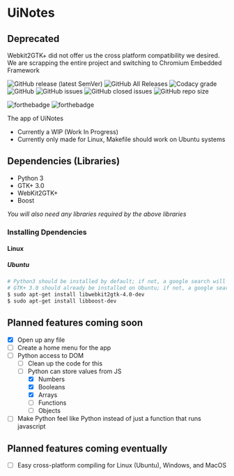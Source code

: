 # UiNotes

## Deprecated
Webkit2GTK+ did not offer us the cross platform compatibility we desired. We are scrapping the entire project and switching to Chromium Embedded Framework

![GitHub release (latest SemVer)](https://img.shields.io/github/v/release/UlNotes/UiNotes?style=flat-square)
![GitHub All Releases](https://img.shields.io/github/downloads/UlNotes/UiNotes/total?style=flat-square)
![Codacy grade](https://img.shields.io/codacy/grade/4f599b3db7144c57aa73fadf21077c99?style=flat-square&logo=codacy)
![GitHub](https://img.shields.io/github/license/UlNotes/UiNotes?style=flat-square)
![GitHub issues](https://img.shields.io/github/issues/UlNotes/UiNotes?style=flat-square)
![GitHub closed issues](https://img.shields.io/github/issues-closed/UlNotes/UiNotes?style=flat-square)
![GitHub repo size](https://img.shields.io/github/repo-size/UlNotes/UiNotes?style=flat-square)

![forthebadge](https://forthebadge.com/images/badges/built-with-grammas-recipe.svg)
![forthebadge](https://forthebadge.com/images/badges/contains-cat-gifs.svg)

The app of UiNotes
- Currently a WIP (Work In Progress)
- Currently only made for Linux, Makefile should work on Ubuntu systems

## Dependencies (Libraries)
- Python 3
- GTK+ 3.0
- WebKit2GTK+
- Boost

*You will also need any libraries required by the above libraries*
### Installing Dpendencies
#### Linux
##### Ubuntu
```bash
# Python3 should be installed by default; if not, a google search will show you the best way to get it
# GTK+ 3.0 should already be installed on Ubuntu; if not, a google search will show you the best way to get it
$ sudo apt-get install libwebkit2gtk-4.0-dev
$ sudo apt-get install libboost-dev
```

## Planned features coming soon
- [x] Open up any file
- [ ] Create a home menu for the app
- [ ] Python access to DOM
  - [ ] Clean up the code for this
  - [ ] Python can store values from JS
    - [x] Numbers
    - [x] Booleans
    - [x] Arrays
    - [ ] Functions
    - [ ] Objects
- [ ] Make Python feel like Python instead of just a function that runs javascript

## Planned features coming eventually
- [ ] Easy cross-platform compiling for Linux (Ubuntu), Windows, and MacOS
